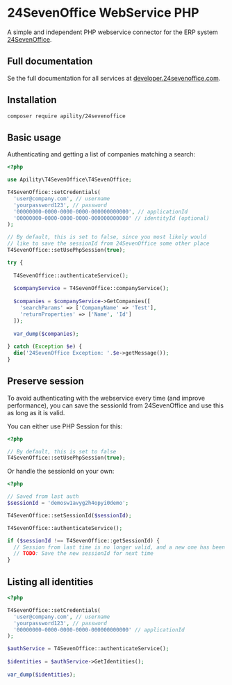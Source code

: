 # 24SevenOffice WebService PHP
A simple and independent PHP webservice connector for the ERP system [24SevenOffice](https://24sevenoffice.com).

## Full documentation
Se the full documentation for all services at [developer.24sevenoffice.com](https://developer.24sevenoffice.com/docs/).

## Installation
```bash
composer require apility/24sevenoffice
```

## Basic usage
Authenticating and getting a list of companies matching a search:
```php
<?php

use Apility\T4SevenOffice\T4SevenOffice;

T4SevenOffice::setCredentials(
  'user@company.com', // username
  'yourpassword123', // password
  '00000000-0000-0000-0000-000000000000', // applicationId
  '00000000-0000-0000-0000-000000000000' // identityId (optional)
);

// By default, this is set to false, since you most likely would 
// like to save the sessionId from 24SevenOffice some other place
T4SevenOffice::setUsePhpSession(true);

try {
  
  T4SevenOffice::authenticateService();
  
  $companyService = T4SevenOffice::companyService();
  
  $companies = $companyService->GetCompanies([
    'searchParams' => ['CompanyName' => 'Test'],
    'returnProperties' => ['Name', 'Id']
  ]);
  
  var_dump($companies);
  
} catch (Exception $e) {
  die('24SevenOffice Exception: '.$e->getMessage());
}
```

## Preserve session
To avoid authenticating with the webservice every time (and improve performance), you can save the sessionId from 24SevenOffice and use this as long as it is valid.

You can either use PHP Session for this:
```php
<?php

// By default, this is set to false
T4SevenOffice::setUsePhpSession(true);
```

Or handle the sessionId on your own:
```php
<?php

// Saved from last auth
$sessionId = 'demosw1avyg2h4opyi0demo';

T4SevenOffice::setSessionId($sessionId);

T4SevenOffice::authenticateService();

if ($sessionId !== T4SevenOffice::getSessionId) {
  // Session from last time is no longer valid, and a new one has been created
  // TODO: Save the new sessionId for next time
}
```

## Listing all identities
```php
<?php

T4SevenOffice::setCredentials(
  'user@company.com', // username
  'yourpassword123', // password
  '00000000-0000-0000-0000-000000000000' // applicationId
);

$authService = T4SevenOffice::authenticateService();
  
$identities = $authService->GetIdentities();
  
var_dump($identities);  
  
```

